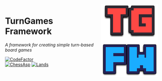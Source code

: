 <img src="TGFW.png" align="right" />

# TurnGames Framework
_A framework for creating simple turn-based board games_

[![CodeFactor](https://www.codefactor.io/repository/github/jorengarenar/tgfw/badge?s=e298e57db26601ff700f0d3f876d52b52d27df41)](https://www.codefactor.io/repository/github/jorengarenar/tgfw)
\
[![ChessAsp](https://github.com/Jorengarenar/TGFW/actions/workflows/ChessAsp.yml/badge.svg)](https://github.com/Jorengarenar/TGFW/actions/workflows/ChessAsp.yml)
[![Lands](https://github.com/Jorengarenar/TGFW/actions/workflows/Lands.yml/badge.svg)](https://github.com/Jorengarenar/TGFW/actions/workflows/Lands.yml)
